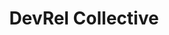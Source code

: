 ---
title: DevRel Collective
description: Dev Advocacy - Technical Community Management - Dev Experience
background: "images/bg.jpg"
logo: "images/profile.png"
meta: "The DevRel Collective 🥑 exists to facilitate sharing information, resources, and encouragement among the Developer Relations community."
---